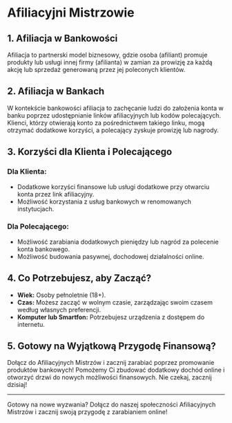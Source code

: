 # Afiliacyjni Mistrzowie

## 1. Afiliacja w Bankowości

Afiliacja to partnerski model biznesowy, gdzie osoba (afiliant) promuje produkty lub usługi innej firmy (afilianta) w zamian za prowizję za każdą akcję lub sprzedaż generowaną przez jej poleconych klientów.

## 2. Afiliacja w Bankach

W kontekście bankowości afiliacja to zachęcanie ludzi do założenia konta w banku poprzez udostępnianie linków afiliacyjnych lub kodów polecających. Klienci, którzy otwierają konto za pośrednictwem takiego linku, mogą otrzymać dodatkowe korzyści, a polecający zyskuje prowizję lub nagrody.

## 3. Korzyści dla Klienta i Polecającego

### Dla Klienta:
- Dodatkowe korzyści finansowe lub usługi dodatkowe przy otwarciu konta przez link afiliacyjny.
- Możliwość korzystania z usług bankowych w renomowanych instytucjach.

### Dla Polecającego:
- Możliwość zarabiania dodatkowych pieniędzy lub nagród za polecenie konta bankowego.
- Możliwość budowania pasywnej, dochodowej działalności online.

## 4. Co Potrzebujesz, aby Zacząć?

- **Wiek:** Osoby pełnoletnie (18+).
- **Czas:** Możesz zacząć w wolnym czasie, zarządzając swoim czasem według własnych preferencji.
- **Komputer lub Smartfon:** Potrzebujesz urządzenia z dostępem do internetu.

## 5. Gotowy na Wyjątkową Przygodę Finansową?

Dołącz do Afiliacyjnych Mistrzów i zacznij zarabiać poprzez promowanie produktów bankowych! Pomożemy Ci zbudować dodatkowy dochód online i otworzyć drzwi do nowych możliwości finansowych. Nie czekaj, zacznij dzisiaj!

---
Gotowy na nowe wyzwania? Dołącz do naszej społeczności Afiliacyjnych Mistrzów i zacznij swoją przygodę z zarabianiem online!
